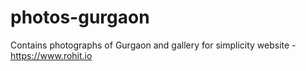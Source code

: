 # photos-gurgaon
Contains photographs of Gurgaon and gallery for simplicity website - https://www.rohit.io
